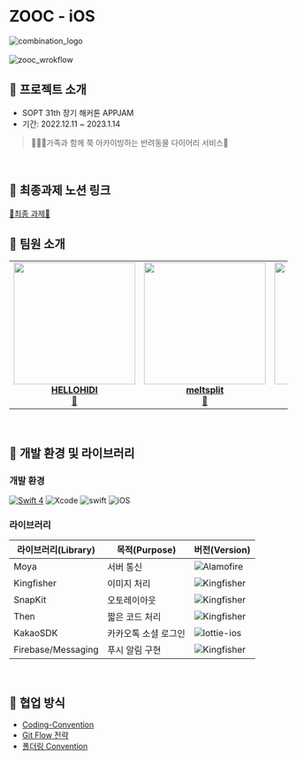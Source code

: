 # ZOOC - iOS
![combination_logo](https://user-images.githubusercontent.com/57269348/210508501-ffd1cbd3-a32a-44a0-b69d-4d0642ff6bf2.png)
<br/><br/>
![zooc_wrokflow](https://user-images.githubusercontent.com/57269348/212365313-814cda3a-b49f-477e-a8df-8bf04481a08f.jpg)

## 📌 프로젝트 소개

- SOPT 31th 장기 해커톤 APPJAM
- 기간: 2022.12.11 ~ 2023.1.14

> 👨‍👨‍👧‍가족과 함께 쭉 아카이빙하는 반려동물 다이어리 서비스🐶
<br/>

## 📌 최종과제 노션 링크
<a href="https://www.notion.so/ZOOC-89e2e8962c1346ff8c3d26e8e5fb4b88">🍎최종 과제🍎</a>
<br>

## 📌 팀원 소개

<!-- ALL-CONTRIBUTORS-LIST:START - Do not remove or modify this section -->
<!-- prettier-ignore-start -->
<!-- markdownlint-disable -->
<table>
  <tr>
    <td align="center"><a href="https://github.com/HELLOHIDI"><img src="https://user-images.githubusercontent.com/57269348/210512867-9ba9bb75-2256-4b8f-bbf1-7b4250614144.jpg" width="220px;" alt=""/><br /><titleb><b>HELLOHIDI</b></titleb></a><br /><a href="https://github.com/TeamZOOC/ZOOC-iOS/commits?author=HELLOHIDI" title="Code">📱</a></td>
    <td align="center"><a href="https://github.com/meltsplit"><img src="https://user-images.githubusercontent.com/57269348/210512883-9b175a0e-d2f5-48a8-a311-a1fb41f9b338.JPG" width="220px;" alt=""/><br /><titleb><b>meltsplit</b></titleb></a><br /><a href="https://github.com/TeamZOOC/ZOOC-iOS/commits?author=meltsplit" title="Code" title="Code">📱</a></td>
    <td align="center"><a href="https://github.com/yunsun99"><img src="https://user-images.githubusercontent.com/57269348/210512893-65408557-05fb-435f-a0ba-4a7e1d3a09c8.jpg" width="220px;" alt=""/><br /><titleb><b>yunsun99</b></titleb></a><br /><a href="https://github.com/TeamZOOC/ZOOC-iOS/commits?author=yunsun99" title="Code">📱</a></td>
  </tr>
</table>

<br>




## 📌 개발 환경 및 라이브러리

### 개발 환경

[![Swift 4](https://img.shields.io/badge/ZOOC-iOS-black.svg?style=flat)](https://swift.org) ![Xcode](https://img.shields.io/badge/Xcode-14.1-blue) ![swift](https://img.shields.io/badge/swift-5.0-green) ![iOS](https://img.shields.io/badge/iOS-13.0-yellow)

### 라이브러리

| 라이브러리(Library) | 목적(Purpose)            | 버전(Version)                                                |
| ------------------- | ------------------------ | ------------------------------------------------------------ |
| Moya           | 서버 통신                | ![Alamofire](https://img.shields.io/badge/Moya-15.0.0-orange) |
| Kingfisher          | 이미지 처리              | ![Kingfisher](https://img.shields.io/badge/Kingfisher-7.4.1-yellow) |
| SnapKit             | 오토레이아웃             | ![Kingfisher](https://img.shields.io/badge/SnapKit-5.0.0-black) |
| Then                | 짧은 코드 처리           | ![Kingfisher](https://img.shields.io/badge/Then-3.0.0-white) |
| KakaoSDK          | 카카오톡 소셜 로그인     | ![lottie-ios](https://img.shields.io/badge/KakaoSDK-2.0.0-green) |
| Firebase/Messaging  | 푸시 알림 구현  | ![Kingfisher](https://img.shields.io/badge/Firebase/Messaging-yellow) |
<br/>

## 📌 협업 방식

- [Coding-Convention](https://www.notion.so/iOS-6dcaf36be1844bb287c2a7455928c1da)
- [Git Flow 전략](https://www.notion.so/Git-Flow-3c9439b61b364e19b747ff2c199835f0)
- [폴더링 Convention](https://www.notion.so/a54303f22d1547f68acd6d78a6d888ac)

